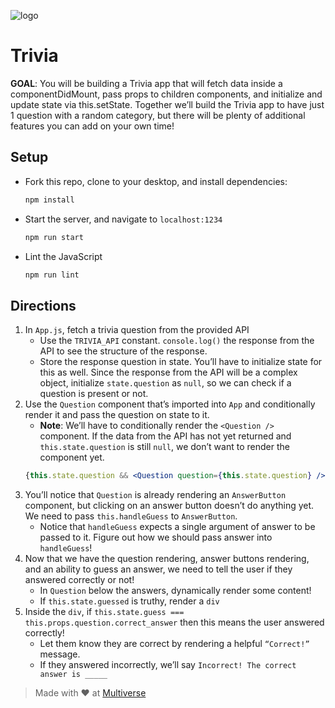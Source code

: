 ![logo](https://user-images.githubusercontent.com/44912347/203095957-f44de644-0971-44c0-ac2d-92fdebb262d2.jpg)

# Trivia

**GOAL**: You will be building a Trivia app that will fetch data inside a componentDidMount, pass props to children components, and initialize and update state via this.setState. Together we’ll build the Trivia app to have just 1 question with a random category, but there will be plenty of additional features you can add on your own time!

## Setup

- Fork this repo, clone to your desktop, and install dependencies:
  ```sh
  npm install
  ```
- Start the server, and navigate to `localhost:1234`
  ```sh
  npm run start
  ```
- Lint the JavaScript
  ```sh
  npm run lint
  ```

## Directions
1. In `App.js`, fetch a trivia question from the provided API
    - Use the `TRIVIA_API` constant. `console.log()` the response from the API to see the structure of the response.
    - Store the response question in state. You’ll have to initialize state for this as well. Since the response from the API will be a complex object, initialize `state.question` as `null`, so we can check if a question is present or not.
2. Use the `Question` component that’s imported into `App` and conditionally render it and pass the question on state to it.
    - **Note**: We’ll have to conditionally render the `<Question />` component. If the data from the API has not yet returned and `this.state.question` is still `null`, we don’t want to render the component yet.
    ```jsx
    {this.state.question && <Question question={this.state.question} />}
    ```
3. You’ll notice that `Question` is already rendering an `AnswerButton` component, but clicking on an answer button doesn’t do anything yet. We need to pass `this.handleGuess` to `AnswerButton`.
    - Notice that `handleGuess` expects a single argument of answer to be passed to it. Figure out how we should pass answer into `handleGuess`!
4. Now that we have the question rendering, answer buttons rendering, and an ability to guess an answer, we need to tell the user if they answered correctly or not!
    - In `Question` below the answers, dynamically render some content!
    - If `this.state.guessed` is truthy, render a `div`
5. Inside the `div`, if `this.state.guess === this.props.question.correct_answer` then this means the user answered correctly!
    - Let them know they are correct by rendering a helpful `“Correct!”` message.
    - If they answered incorrectly, we’ll say `Incorrect! The correct answer is _____`

> Made with ♥️ at [Multiverse](https://www.multiverse.io/en-US)
